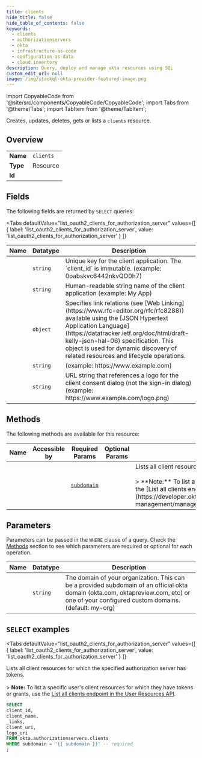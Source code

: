 ```yaml
--- 
title: clients
hide_title: false
hide_table_of_contents: false
keywords:
  - clients
  - authorizationservers
  - okta
  - infrastructure-as-code
  - configuration-as-data
  - cloud inventory
description: Query, deploy and manage okta resources using SQL
custom_edit_url: null
image: /img/stackql-okta-provider-featured-image.png
---
```


import CopyableCode from '@site/src/components/CopyableCode/CopyableCode';
import Tabs from '@theme/Tabs';
import TabItem from '@theme/TabItem';

Creates, updates, deletes, gets or lists a <code>clients</code> resource.

## Overview
<table><tbody>
<tr><td><b>Name</b></td><td><code>clients</code></td></tr>
<tr><td><b>Type</b></td><td>Resource</td></tr>
<tr><td><b>Id</b></td><td><CopyableCode code="okta.authorizationservers.clients" /></td></tr>
</tbody></table>

## Fields

The following fields are returned by `SELECT` queries:

<Tabs
    defaultValue="list_oauth2_clients_for_authorization_server"
    values={[
        { label: 'list_oauth2_clients_for_authorization_server', value: 'list_oauth2_clients_for_authorization_server' }
    ]}
>
<TabItem value="list_oauth2_clients_for_authorization_server">

<table>
<thead>
    <tr>
    <th>Name</th>
    <th>Datatype</th>
    <th>Description</th>
    </tr>
</thead>
<tbody>
<tr>
    <td><CopyableCode code="client_id" /></td>
    <td><code>string</code></td>
    <td>Unique key for the client application. The `client_id` is immutable. (example: 0oabskvc6442nkvQO0h7)</td>
</tr>
<tr>
    <td><CopyableCode code="client_name" /></td>
    <td><code>string</code></td>
    <td>Human-readable string name of the client application (example: My App)</td>
</tr>
<tr>
    <td><CopyableCode code="_links" /></td>
    <td><code>object</code></td>
    <td>Specifies link relations (see [Web Linking](https://www.rfc-editor.org/rfc/rfc8288)) available using the [JSON Hypertext Application Language](https://datatracker.ietf.org/doc/html/draft-kelly-json-hal-06) specification. This object is used for dynamic discovery of related resources and lifecycle operations.</td>
</tr>
<tr>
    <td><CopyableCode code="client_uri" /></td>
    <td><code>string</code></td>
    <td> (example: https://www.example.com)</td>
</tr>
<tr>
    <td><CopyableCode code="logo_uri" /></td>
    <td><code>string</code></td>
    <td>URL string that references a logo for the client consent dialog (not the sign-in dialog) (example: https://www.example.com/logo.png)</td>
</tr>
</tbody>
</table>
</TabItem>
</Tabs>

## Methods

The following methods are available for this resource:

<table>
<thead>
    <tr>
    <th>Name</th>
    <th>Accessible by</th>
    <th>Required Params</th>
    <th>Optional Params</th>
    <th>Description</th>
    </tr>
</thead>
<tbody>
<tr>
    <td><a href="#list_oauth2_clients_for_authorization_server"><CopyableCode code="list_oauth2_clients_for_authorization_server" /></a></td>
    <td><CopyableCode code="select" /></td>
    <td><a href="#parameter-subdomain"><code>subdomain</code></a></td>
    <td></td>
    <td>Lists all client resources for which the specified authorization server has tokens.<br /><br />&gt; **Note:** To list a specific user's client resources for which they have tokens or grants, use the [List all clients endpoint in the User Resources API](https://developer.okta.com/docs/api/openapi/okta-management/management/tag/UserResources/#tag/UserResources/operation/listUserClients).</td>
</tr>
</tbody>
</table>

## Parameters

Parameters can be passed in the `WHERE` clause of a query. Check the [Methods](#methods) section to see which parameters are required or optional for each operation.

<table>
<thead>
    <tr>
    <th>Name</th>
    <th>Datatype</th>
    <th>Description</th>
    </tr>
</thead>
<tbody>
<tr id="parameter-subdomain">
    <td><CopyableCode code="subdomain" /></td>
    <td><code>string</code></td>
    <td>The domain of your organization. This can be a provided subdomain of an official okta domain (okta.com, oktapreview.com, etc) or one of your configured custom domains. (default: my-org)</td>
</tr>
</tbody>
</table>

## `SELECT` examples

<Tabs
    defaultValue="list_oauth2_clients_for_authorization_server"
    values={[
        { label: 'list_oauth2_clients_for_authorization_server', value: 'list_oauth2_clients_for_authorization_server' }
    ]}
>
<TabItem value="list_oauth2_clients_for_authorization_server">

Lists all client resources for which the specified authorization server has tokens.<br /><br />&gt; **Note:** To list a specific user's client resources for which they have tokens or grants, use the [List all clients endpoint in the User Resources API](https://developer.okta.com/docs/api/openapi/okta-management/management/tag/UserResources/#tag/UserResources/operation/listUserClients).

```sql
SELECT
client_id,
client_name,
_links,
client_uri,
logo_uri
FROM okta.authorizationservers.clients
WHERE subdomain = '{{ subdomain }}' -- required
;
```
</TabItem>
</Tabs>
